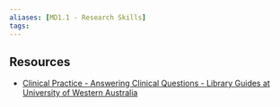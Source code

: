 ```yaml
---
aliases: [MD1.1 - Research Skills]
tags: 
---
```



## Resources
- [Clinical Practice - Answering Clinical Questions - Library Guides at University of Western Australia](https://guides.library.uwa.edu.au/acq)